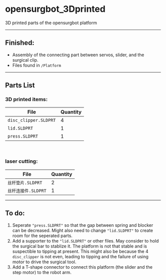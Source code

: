 # opensurgbot_3Dprinted

3D printed parts of the opensurgbot platform

---

## Finished:
- Assembly of the connecting part between servos, slider, and the surgical clip.
- Files found in `/Platform`

---

## Parts List

### 3D printed items:
| File | Quantity |
| --- | --- |
| `disc_clipper.SLDPRT` | 4 |
| `lid.SLDPRT` | 1 |
| `press.SLDPRT` | 1 |

<br>

### laser cutting:
| File | Quantity |
| --- | --- |
| `丝杆垫片.SLDPRT` | 2 |
| `丝杆连接件.SLDPRT` | 1 |

---

## To do:
1.  Seperate `"press.SLDPRT"` so that the gap between spring and blocker can be decreased. Might also need to change `"lid.SLDPRT"` to create room for the seperated parts.
2.  Add a supporter to the `"lid.SLDPRT"` or other files. May consider to hold the surgical bar to stablize it. The platform is not that stable and is suspectible to tipping at present. This might also be because the 4 `disc_clipper` is not even, leading to tipping and the failure of using motor to drive the surgical tool.
3.  Add a T-shape connector to connect this platform (the slider and the step motor) to the robot arm.

